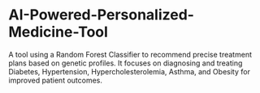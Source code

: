 # AI-Powered-Personalized-Medicine-Tool
A tool using a Random Forest Classifier to recommend precise treatment plans based on genetic profiles. It focuses on diagnosing and treating Diabetes, Hypertension, Hypercholesterolemia, Asthma, and Obesity for improved patient outcomes.
